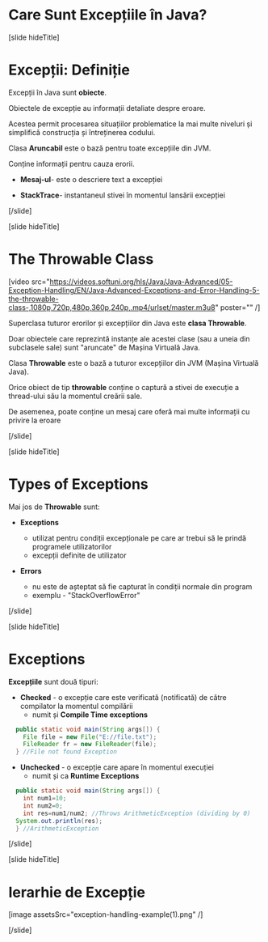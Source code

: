 # Care Sunt Excepțiile în Java?

[slide hideTitle]

# Excepții: Definiție

Excepții în Java sunt **obiecte**.

Obiectele de excepție au informații detaliate despre eroare.

Acestea permit procesarea situațiilor problematice la mai multe niveluri și simplifică construcția și întreținerea codului.

Clasa **Aruncabil** este o bază pentru toate excepțiile din JVM.

Conține informații pentru cauza erorii.

- **Mesaj-ul**- este o descriere text a excepției

- **StackTrace**- instantaneul stivei în momentul lansării excepției

[/slide]

[slide hideTitle]

# The Throwable Class

[video src="https://videos.softuni.org/hls/Java/Java-Advanced/05-Exception-Handling/EN/Java-Advanced-Exceptions-and-Error-Handling-5-the-throwable-class-,1080p,720p,480p,360p,240p,.mp4/urlset/master.m3u8" poster="" /]

Superclasa tuturor erorilor și excepțiilor din Java este **clasa Throwable**.

Doar obiectele care reprezintă instanțe ale acestei clase (sau a uneia din subclasele sale) sunt "aruncate" de Mașina Virtuală Java.

Clasa **Throwable** este o bază a tuturor excepțiilor din JVM (Mașina Virtuală Java).

Orice obiect de tip **throwable** conține o captură a stivei de execuție a thread-ului său la momentul creării sale.

De asemenea, poate conține un mesaj care oferă mai multe informații cu privire la eroare


[/slide]

[slide hideTitle]

# Types of Exceptions

Mai jos de **Throwable** sunt:

- **Exceptions**
     - utilizat pentru condiții excepționale pe care ar trebui să le prindă programele utilizatorilor
     - excepții definite de utilizator

- **Errors**
     - nu este de așteptat să fie capturat în condiții normale din program
     - exemplu - "StackOverflowError"

[/slide]

[slide hideTitle]

# Exceptions

**Excepțiile** sunt două tipuri:

- **Checked** - o excepție care este verificată (notificată) de către compilator la momentul compilării
     - numit și **Compile Time exceptions**

```java 
  public static void main(String args[]) {
    File file = new File("E://file.txt");
    FileReader fr = new FileReader(file);
  } //File not found Exception
```
 

- **Unchecked** - o excepție care apare în momentul execuției
     - numit și ca **Runtime Exceptions**

```java 
  public static void main(String args[]) {
    int num1=10;
    int num2=0;
    int res=num1/num2; //Throws ArithmeticException (dividing by 0)
  System.out.println(res);
  } //ArithmeticException
```
[/slide]

[slide hideTitle]

# Ierarhie de Excepție 

[image assetsSrc="exception-handling-example(1).png" /]

[/slide]


